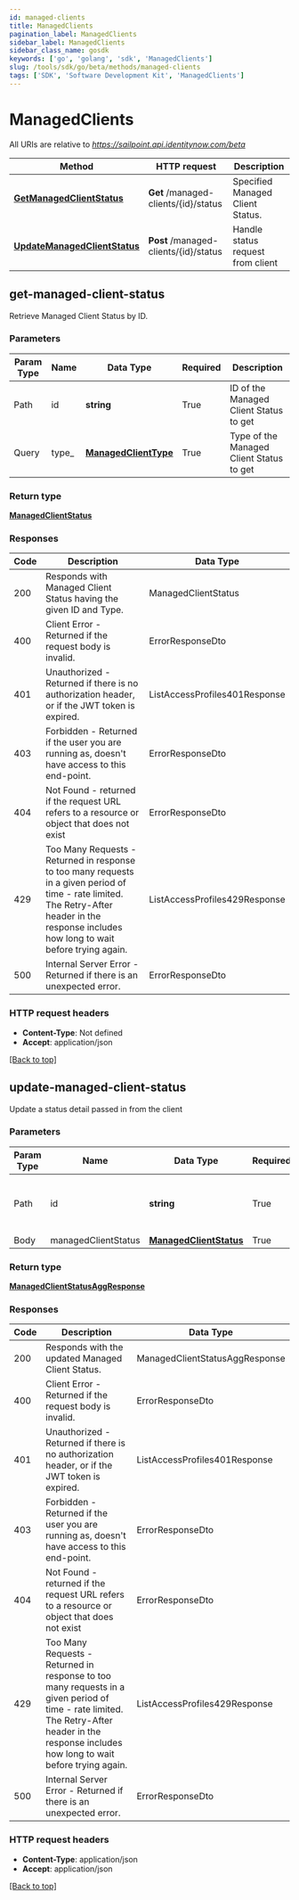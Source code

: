 ```yaml
---
id: managed-clients
title: ManagedClients
pagination_label: ManagedClients
sidebar_label: ManagedClients
sidebar_class_name: gosdk
keywords: ['go', 'golang', 'sdk', 'ManagedClients'] 
slug: /tools/sdk/go/beta/methods/managed-clients
tags: ['SDK', 'Software Development Kit', 'ManagedClients']
---
```



# ManagedClients

All URIs are relative to *https://sailpoint.api.identitynow.com/beta*

Method | HTTP request | Description
------------- | ------------- | -------------
[**GetManagedClientStatus**](#get-managed-client-status) | **Get** /managed-clients/{id}/status | Specified Managed Client Status.
[**UpdateManagedClientStatus**](#update-managed-client-status) | **Post** /managed-clients/{id}/status | Handle status request from client



## get-managed-client-status


Retrieve Managed Client Status by ID.

### Parameters 
Param Type | Name | Data Type | Required  | Description
------------- | ------------- | ------------- | ------------- | ------------- 
Path   | id | **string** | True  | ID of the Managed Client Status to get
  Query | type_ | [**ManagedClientType**](../models/managed-client-type) | True  | Type of the Managed Client Status to get

	
### Return type

[**ManagedClientStatus**](../models/managed-client-status)

### Responses
Code | Description  | Data Type
------------- | ------------- | -------------
200 | Responds with Managed Client Status having the given ID and Type. | ManagedClientStatus
400 | Client Error - Returned if the request body is invalid. | ErrorResponseDto
401 | Unauthorized - Returned if there is no authorization header, or if the JWT token is expired. | ListAccessProfiles401Response
403 | Forbidden - Returned if the user you are running as, doesn&#39;t have access to this end-point. | ErrorResponseDto
404 | Not Found - returned if the request URL refers to a resource or object that does not exist | ErrorResponseDto
429 | Too Many Requests - Returned in response to too many requests in a given period of time - rate limited. The Retry-After header in the response includes how long to wait before trying again. | ListAccessProfiles429Response
500 | Internal Server Error - Returned if there is an unexpected error. | ErrorResponseDto


### HTTP request headers

- **Content-Type**: Not defined
- **Accept**: application/json

[[Back to top]](#) 


## update-managed-client-status


Update a status detail passed in from the client

### Parameters 
Param Type | Name | Data Type | Required  | Description
------------- | ------------- | ------------- | ------------- | ------------- 
Path   | id | **string** | True  | ID of the Managed Client Status to update
 Body  | managedClientStatus | [**ManagedClientStatus**](../models/managed-client-status) | True  | 

	
### Return type

[**ManagedClientStatusAggResponse**](../models/managed-client-status-agg-response)

### Responses
Code | Description  | Data Type
------------- | ------------- | -------------
200 | Responds with the updated Managed Client Status. | ManagedClientStatusAggResponse
400 | Client Error - Returned if the request body is invalid. | ErrorResponseDto
401 | Unauthorized - Returned if there is no authorization header, or if the JWT token is expired. | ListAccessProfiles401Response
403 | Forbidden - Returned if the user you are running as, doesn&#39;t have access to this end-point. | ErrorResponseDto
404 | Not Found - returned if the request URL refers to a resource or object that does not exist | ErrorResponseDto
429 | Too Many Requests - Returned in response to too many requests in a given period of time - rate limited. The Retry-After header in the response includes how long to wait before trying again. | ListAccessProfiles429Response
500 | Internal Server Error - Returned if there is an unexpected error. | ErrorResponseDto


### HTTP request headers

- **Content-Type**: application/json
- **Accept**: application/json

[[Back to top]](#) 

